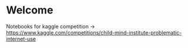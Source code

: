 # Welcome

Notebooks for kaggle competition -> https://www.kaggle.com/competitions/child-mind-institute-problematic-internet-use